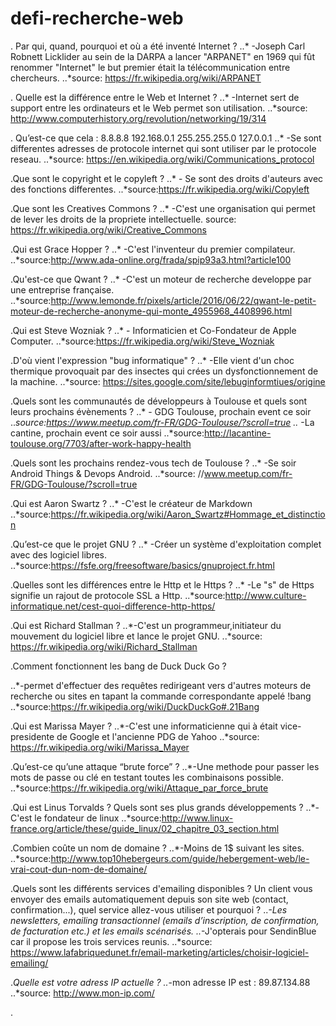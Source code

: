 # defi-recherche-web

. Par qui, quand, pourquoi et où a été inventé Internet ?
..*	-Joseph Carl Robnett Licklider au sein de la DARPA a lancer "ARPANET" en 1969 qui fût renommer "Internet" le but premier était la télécommunication entre chercheurs.
..*source: https://fr.wikipedia.org/wiki/ARPANET

. Quelle est la différence entre le Web et Internet ?
..* 	-Internet sert de support entre les ordinateurs et le Web permet son utilisation.
..*source: http://www.computerhistory.org/revolution/networking/19/314

. Qu’est-ce que cela :
8.8.8.8
192.168.0.1
255.255.255.0
127.0.0.1
..*	-Se sont differentes adresses de protocole internet qui sont utiliser par le protocole reseau.
..*source: https://en.wikipedia.org/wiki/Communications_protocol

.Que sont le copyright et le copyleft ?
..*	- Se sont des droits d'auteurs avec des fonctions differentes.
..*source:https://fr.wikipedia.org/wiki/Copyleft

.Que sont les Creatives Commons ?
..*	-C'est une organisation qui permet de lever les droits de la propriete intellectuelle.
source: https://fr.wikipedia.org/wiki/Creative_Commons

.Qui est Grace Hopper ?
..*	-C'est l'inventeur du premier compilateur.
..*source:http://www.ada-online.org/frada/spip93a3.html?article100

.Qu'est-ce que Qwant ?
..*	-C'est un moteur de recherche developpe par une entreprise française.
..*source:http://www.lemonde.fr/pixels/article/2016/06/22/qwant-le-petit-moteur-de-recherche-anonyme-qui-monte_4955968_4408996.html

.Qui est Steve Wozniak ?
..*	- Informaticien et Co-Fondateur de Apple Computer.
..*source:https://fr.wikipedia.org/wiki/Steve_Wozniak

.D'où vient l'expression "bug informatique" ?
..*	-Elle vient d'un choc thermique provoquait par des insectes qui crées un dysfonctionnement de la machine.
..*source: https://sites.google.com/site/lebuginformtiues/origine

.Quels sont les communautés de développeurs à Toulouse et quels sont leurs prochains évènements ?
..*	- GDG Toulouse, prochain event ce soir
..*source:https://www.meetup.com/fr-FR/GDG-Toulouse/?scroll=true
..*	-La cantine, prochain event ce soir aussi
..*source:http://lacantine-toulouse.org/7703/after-work-happy-health

.Quels sont les prochains rendez-vous tech de Toulouse ?
..*	-Se soir Android Things & Devops Android.
..*source: //www.meetup.com/fr-FR/GDG-Toulouse/?scroll=true

.Qui est Aaron Swartz ?
..* -C'est le créateur de Markdown
..*source:https://fr.wikipedia.org/wiki/Aaron_Swartz#Hommage_et_distinction

.Qu’est-ce que le projet GNU ?
..* -Créer un système d'exploitation complet avec des logiciel libres.
..*source:https://fsfe.org/freesoftware/basics/gnuproject.fr.html

.Quelles sont les différences entre le Http et le Https ?
..* -Le "s" de Https signifie un rajout de protocole SSL a Http.
..*source:http://www.culture-informatique.net/cest-quoi-difference-http-https/

.Qui est Richard Stallman ?
..*-C'est un programmeur,initiateur du mouvement du logiciel libre et lance le projet GNU.
..*source: https://fr.wikipedia.org/wiki/Richard_Stallman

.Comment fonctionnent les bang de Duck Duck Go ?  

..*-permet d'effectuer des requêtes redirigeant vers d'autres moteurs de recherche ou sites en tapant la commande correspondante appelé !bang
..*source:https://fr.wikipedia.org/wiki/DuckDuckGo#.21Bang

.Qui est Marissa Mayer ?
..*-C'est une informaticienne qui à était vice-presidente de Google et l'ancienne PDG de Yahoo
..*source: https://fr.wikipedia.org/wiki/Marissa_Mayer

.Qu’est-ce qu’une attaque “brute force” ?
..*-Une methode pour passer les mots de passe ou clé en testant toutes les combinaisons possible.
..*source:https://fr.wikipedia.org/wiki/Attaque_par_force_brute

.Qui est Linus Torvalds ?
Quels sont ses plus grands développements ?
..*-C'est le fondateur de linux
..*source:http://www.linux-france.org/article/these/guide_linux/02_chapitre_03_section.html

.Combien coûte un nom de domaine ?
..*-Moins de 1$ suivant les sites.
..*source:http://www.top10hebergeurs.com/guide/hebergement-web/le-vrai-cout-dun-nom-de-domaine/

.Quels sont les différents services d'emailing disponibles ?
Un client vous envoyer des emails automatiquement depuis son site web (contact, confirmation...), quel service allez-vous utiliser et pourquoi ?
..*-Les newsletters, emailing transactionnel (emails d’inscription, de confirmation, de facturation etc.) et les emails scénarisés.
..*-J'opterais pour SendinBlue car il propose les trois services reunis.
..*source: https://www.lafabriquedunet.fr/email-marketing/articles/choisir-logiciel-emailing/

  
.*Quelle est votre adress IP actuelle ?
..*-mon adresse IP est : 89.87.134.88
..*source: http://www.mon-ip.com/

.

